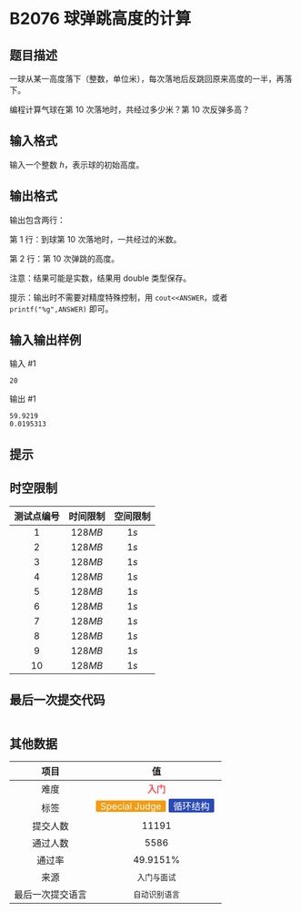 # B2076 球弹跳高度的计算
## 题目描述

一球从某一高度落下（整数，单位米），每次落地后反跳回原来高度的一半，再落下。

编程计算气球在第 $10$ 次落地时，共经过多少米？第 $10$ 次反弹多高？

## 输入格式

输入一个整数 $h$，表示球的初始高度。

## 输出格式

输出包含两行：

第 $1$ 行：到球第 $10$ 次落地时，一共经过的米数。

第 $2$ 行：第 $10$ 次弹跳的高度。

注意：结果可能是实数，结果用 double 类型保存。

提示：输出时不需要对精度特殊控制，用 `cout<<ANSWER`，或者 `printf("%g",ANSWER)` 即可。

## 输入输出样例

输入 #1
```
20
```
输出 #1
```
59.9219
0.0195313
```

## 提示



## 时空限制
|测试点编号|时间限制|空间限制|
|:---:|:---:|:---:|
|$1$|$128MB$|$1s$|
|$2$|$128MB$|$1s$|
|$3$|$128MB$|$1s$|
|$4$|$128MB$|$1s$|
|$5$|$128MB$|$1s$|
|$6$|$128MB$|$1s$|
|$7$|$128MB$|$1s$|
|$8$|$128MB$|$1s$|
|$9$|$128MB$|$1s$|
|$10$|$128MB$|$1s$|

## 最后一次提交代码

```

```

## 其他数据

|项目|值|
|:---:|:---:|
|难度|<span style="font-weight: bold; color: #fe4c61">入门</span>|
|标签|<span style="display: inline-block; margin-right: 5px; margin-bottom: 5px; border-radius: 2px; color: white; padding: 0px 8px; background-color: #f39c11; ">Special Judge</span><span style="display: inline-block; margin-right: 5px; margin-bottom: 5px; border-radius: 2px; color: white; padding: 0px 8px; background-color: #2949b4; ">循环结构</span>|
|提交人数|$11191$|
|通过人数|$5586$|
|通过率|$49.9151\%$|
|来源|`入门与面试`|
|最后一次提交语言|`自动识别语言`|

